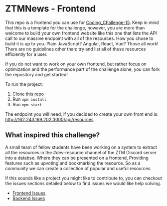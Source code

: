 # ZTMNews - Frontend
This repo is a frontend you can use for [Coding_Challenge-15](https://github.com/zero-to-mastery/Coding_Challenge-15). Keep in mind that this is a template for the challenge, however, you are more than welcome to build your own frontend website like this one that lists the API call to our massive endpoint with all of the resources. How you chose to build it is up to you. Plain JavaScript? Angular, React, Vue? Those all work! There are no guidelines other than: try and list all of these resources efficiently for a user. 

If you do not want to work on your own frontend, but rather focus on optimization and the performance part of the challenge alone, you can fork the repository and get started!

To run the project:

1. Clone this repo
2. Run `npm install`
3. Run `npm start`

The endpoint you will need, if you decided to create your own front end is: http://162.243.169.202:3000/api/resources

## What inspired this challenge?
A small team of fellow students have been working on a system to extract all the resources in the #dev-resource channel of the ZTM Discord server into a databse. Where they can be presented on a frontend, Providing features such as upvoting and bookmarking the resource. So as a community we can create a collection of popular and useful resources.

If this sounds like a project you might like to contribute to, you can checkout the issues sections detailed below to find issues we would like help solving.

- [Frontend Issues](https://github.com/zeroDevs/dev-resources-frontend/issues)
- [Backend Issues](https://github.com/zeroDevs/dev-resources-backend/issues)
